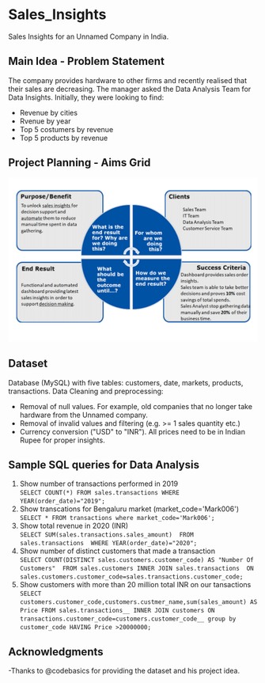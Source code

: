 # Sales_Insights 
Sales Insights for an Unnamed Company in India.
## Main Idea - Problem Statement
The company provides hardware to other firms and recently realised that their sales are decreasing. The manager asked the Data Analysis Team for Data Insights. Initially, they were looking to find:
- Revenue by cities
- Rvenue by year
- Top 5 costumers by revenue
- Top 5 products by revenue

## Project Planning - Aims Grid
<p align="center">
  <img src="AimsGrid.png" width="600" title="Aims Grid">
</p>

## Dataset
Database (MySQL) with five tables: customers, date, markets, products, transactions.
Data Cleaning and preprocessing:
- Removal of null values. For example, old companies that no longer take hardware from the Unnamed company.
- Removal of invalid values and filtering (e.g. >= 1 sales quantity etc.)
- Currency conversion ("USD" to "INR"). All prices need to be in Indian Rupee for proper insights.
## Sample SQL queries for Data Analysis

1. Show number of transactions performed in 2019 <br>
`SELECT COUNT(*) FROM sales.transactions WHERE YEAR(order_date)="2019";`
2. Show transcations for Bengaluru market (market_code='Mark006') <br>
`SELECT * FROM transactions where market_code='Mark006';`
3. Show total revenue in 2020 (INR) <br>
`SELECT SUM(sales.transactions.sales_amount) 
FROM sales.transactions 
WHERE YEAR(order_date)="2020";`
4. Show number of distinct customers that made a transaction <br>
`SELECT COUNT(DISTINCT sales.customers.customer_code) AS "Number Of Customers" 
FROM sales.customers
		INNER JOIN sales.transactions 
                ON sales.customers.customer_code=sales.transactions.customer_code;`
5. Show customers with more than 20 million total INR on our tansactions
`SELECT customers.customer_code,customers.custmer_name,sum(sales_amount) AS Price FROM sales.transactions__
INNER JOIN customers ON transactions.customer_code=customers.customer_code__
group by customer_code HAVING Price >20000000;`

## Acknowledgments
-Thanks to @codebasics for providing the dataset and his project idea.
